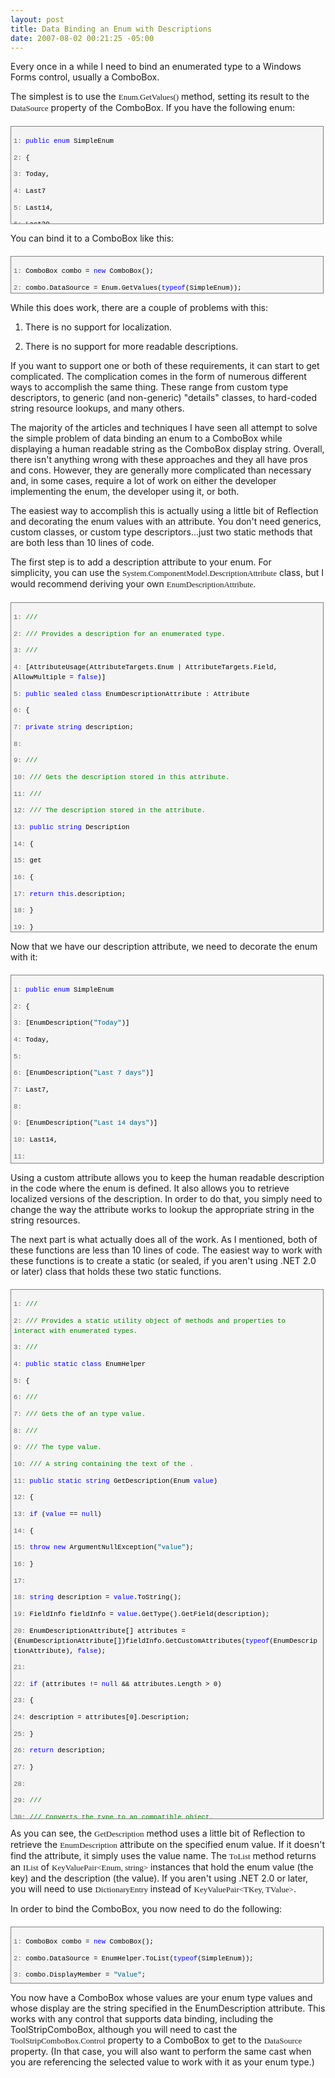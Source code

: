 ```yaml
---
layout: post
title: Data Binding an Enum with Descriptions
date: 2007-08-02 00:21:25 -05:00
---
```


Every once in a while I need to bind an enumerated type to a Windows Forms control, usually a ComboBox. 

The simplest is to use the <font face="Consolas" size="2">Enum.GetValues()</font> method, setting its result to the <font face="Consolas" size="2">DataSource</font> property of the ComboBox. If you have the following enum:
 <div style="border-right: gray 1px solid; padding-right: 4px; border-top: gray 1px solid; padding-left: 4px; font-size: 8pt; padding-bottom: 4px; margin: 20px 0px 10px; overflow: auto; border-left: gray 1px solid; width: 97.5%; cursor: text; max-height: 200px; line-height: 12pt; padding-top: 4px; border-bottom: gray 1px solid; font-family: consolas, 'Courier New', courier, monospace; height: 147px; background-color: #f4f4f4"> <div style="padding-right: 0px; padding-left: 0px; font-size: 8pt; padding-bottom: 0px; overflow: visible; width: 100%; color: black; border-top-style: none; line-height: 12pt; padding-top: 0px; font-family: consolas, 'Courier New', courier, monospace; border-right-style: none; border-left-style: none; background-color: #f4f4f4; border-bottom-style: none">

<span style="color: #606060">   1:</span> <span style="color: #0000ff">public</span> <span style="color: #0000ff">enum</span> SimpleEnum

<span style="color: #606060">   2:</span> {

<span style="color: #606060">   3:</span>    Today,

<span style="color: #606060">   4:</span>    Last7

<span style="color: #606060">   5:</span>    Last14,

<span style="color: #606060">   6:</span>    Last30,

<span style="color: #606060">   7:</span>    All

<span style="color: #606060">   8:</span> }
</div></div>


You can bind it to a ComboBox like this:

<div style="border-right: gray 1px solid; padding-right: 4px; border-top: gray 1px solid; padding-left: 4px; font-size: 8pt; padding-bottom: 4px; margin: 20px 0px 10px; overflow: auto; border-left: gray 1px solid; width: 97.5%; cursor: text; max-height: 200px; line-height: 12pt; padding-top: 4px; border-bottom: gray 1px solid; font-family: consolas, 'Courier New', courier, monospace; height: 50px; background-color: #f4f4f4">
<div style="padding-right: 0px; padding-left: 0px; font-size: 8pt; padding-bottom: 0px; overflow: visible; width: 100%; color: black; border-top-style: none; line-height: 12pt; padding-top: 0px; font-family: consolas, 'Courier New', courier, monospace; border-right-style: none; border-left-style: none; background-color: #f4f4f4; border-bottom-style: none">

<span style="color: #606060">   1:</span> ComboBox combo = <span style="color: #0000ff">new</span> ComboBox();

<span style="color: #606060">   2:</span> combo.DataSource = Enum.GetValues(<span style="color: #0000ff">typeof</span>(SimpleEnum));
</div></div>


While this does work, there are a couple of problems with this:

1.  There is no support for localization. 

2.  There is no support for more readable descriptions.


If you want to support one or both of these requirements, it can start to get complicated. The complication comes in the form of numerous different ways to accomplish the same thing. These range from custom type descriptors, to generic (and non-generic) "details" classes, to hard-coded string resource lookups, and many others.

The majority of the articles and techniques I have seen all attempt to solve the simple problem of data binding an enum to a ComboBox while displaying a human readable string as the ComboBox display string. Overall, there isn't anything wrong with these approaches and they all have pros and cons. However, they are generally more complicated than necessary and, in some cases, require a lot of work on either the developer implementing the enum, the developer using it, or both.

The easiest way to accomplish this is actually using a little bit of Reflection and decorating the enum values with an attribute. You don't need generics, custom classes, or custom type descriptors...just two static methods that are both less than 10 lines of code.

The first step is to add a description attribute to your enum. For simplicity, you can use the <font face="Consolas" size="2">System.ComponentModel.DescriptionAttribute</font> class, but I would recommend deriving your own <font face="Consolas" size="2">EnumDescriptionAttribute</font>.

<div style="border-right: gray 1px solid; padding-right: 4px; border-top: gray 1px solid; padding-left: 4px; font-size: 8pt; padding-bottom: 4px; margin: 20px 0px 10px; overflow: auto; border-left: gray 1px solid; width: 97.5%; cursor: text; max-height: 600px; line-height: 12pt; padding-top: 4px; border-bottom: gray 1px solid; font-family: consolas, 'Courier New', courier, monospace; height: 518px; background-color: #f4f4f4">
<div style="padding-right: 0px; padding-left: 0px; font-size: 8pt; padding-bottom: 0px; overflow: visible; width: 100%; color: black; border-top-style: none; line-height: 12pt; padding-top: 0px; font-family: consolas, 'Courier New', courier, monospace; border-right-style: none; border-left-style: none; background-color: #f4f4f4; border-bottom-style: none">

<span style="color: #606060">   1:</span> <span style="color: #008000">/// <summary></span>

<span style="color: #606060">   2:</span> <span style="color: #008000">/// Provides a description for an enumerated type.</span>

<span style="color: #606060">   3:</span> <span style="color: #008000">/// </summary></span>

<span style="color: #606060">   4:</span> [AttributeUsage(AttributeTargets.Enum | AttributeTargets.Field, AllowMultiple = <span style="color: #0000ff">false</span>)]

<span style="color: #606060">   5:</span> <span style="color: #0000ff">public</span> <span style="color: #0000ff">sealed</span> <span style="color: #0000ff">class</span> EnumDescriptionAttribute :  Attribute

<span style="color: #606060">   6:</span> {

<span style="color: #606060">   7:</span>     <span style="color: #0000ff">private</span> <span style="color: #0000ff">string</span> description;

<span style="color: #606060">   8:</span>  

<span style="color: #606060">   9:</span>     <span style="color: #008000">/// <summary></span>

<span style="color: #606060">  10:</span>     <span style="color: #008000">/// Gets the description stored in this attribute.</span>

<span style="color: #606060">  11:</span>     <span style="color: #008000">/// </summary></span>

<span style="color: #606060">  12:</span>     <span style="color: #008000">/// <value>The description stored in the attribute.</value></span>

<span style="color: #606060">  13:</span>     <span style="color: #0000ff">public</span> <span style="color: #0000ff">string</span> Description

<span style="color: #606060">  14:</span>     {

<span style="color: #606060">  15:</span>         get

<span style="color: #606060">  16:</span>         {

<span style="color: #606060">  17:</span>             <span style="color: #0000ff">return</span> <span style="color: #0000ff">this</span>.description;

<span style="color: #606060">  18:</span>         }

<span style="color: #606060">  19:</span>     }

<span style="color: #606060">  20:</span>  

<span style="color: #606060">  21:</span>     <span style="color: #008000">/// <summary></span>

<span style="color: #606060">  22:</span>     <span style="color: #008000">/// Initializes a new instance of the </span>

<span style="color: #606060">  23:</span>     <span style="color: #008000">/// <see cref="EnumDescriptionAttribute"/> class.</span>

<span style="color: #606060">  24:</span>     <span style="color: #008000">/// </summary></span>

<span style="color: #606060">  25:</span>     <span style="color: #008000">/// <param name="description">The description to store in this attribute.</param></span>

<span style="color: #606060">  26:</span>     <span style="color: #0000ff">public</span> EnumDescriptionAttribute(<span style="color: #0000ff">string</span> description)

<span style="color: #606060">  27:</span>         : <span style="color: #0000ff">base</span>()

<span style="color: #606060">  28:</span>     {

<span style="color: #606060">  29:</span>         <span style="color: #0000ff">this</span>.description = description;

<span style="color: #606060">  30:</span>     }

<span style="color: #606060">  31:</span> }
</div></div>


Now that we have our description attribute, we need to decorate the enum with it:

<div style="border-right: gray 1px solid; padding-right: 4px; border-top: gray 1px solid; padding-left: 4px; font-size: 8pt; padding-bottom: 4px; margin: 20px 0px 10px; overflow: auto; border-left: gray 1px solid; width: 97.5%; cursor: text; max-height: 400px; line-height: 12pt; padding-top: 4px; border-bottom: gray 1px solid; font-family: consolas, 'Courier New', courier, monospace; height: 292px; background-color: #f4f4f4">
<div style="padding-right: 0px; padding-left: 0px; font-size: 8pt; padding-bottom: 0px; overflow: visible; width: 100%; color: black; border-top-style: none; line-height: 12pt; padding-top: 0px; font-family: consolas, 'Courier New', courier, monospace; border-right-style: none; border-left-style: none; background-color: #f4f4f4; border-bottom-style: none">

<span style="color: #606060">   1:</span> <span style="color: #0000ff">public</span> <span style="color: #0000ff">enum</span> SimpleEnum

<span style="color: #606060">   2:</span> {

<span style="color: #606060">   3:</span>    [EnumDescription(<span style="color: #006080">"Today"</span>)]

<span style="color: #606060">   4:</span>    Today,

<span style="color: #606060">   5:</span>  

<span style="color: #606060">   6:</span>    [EnumDescription(<span style="color: #006080">"Last 7 days"</span>)]

<span style="color: #606060">   7:</span>    Last7,

<span style="color: #606060">   8:</span>  

<span style="color: #606060">   9:</span>    [EnumDescription(<span style="color: #006080">"Last 14 days"</span>)]

<span style="color: #606060">  10:</span>    Last14,

<span style="color: #606060">  11:</span>  

<span style="color: #606060">  12:</span>    [EnumDescription(<span style="color: #006080">"Last 30 days"</span>)]

<span style="color: #606060">  13:</span>    Last30,

<span style="color: #606060">  14:</span>  

<span style="color: #606060">  15:</span>    [EnumDescription(<span style="color: #006080">"All"</span>)]

<span style="color: #606060">  16:</span>    All

<span style="color: #606060">  17:</span> }
</div></div>


Using a custom attribute allows you to keep the human readable description in the code where the enum is defined. It also allows you to retrieve localized versions of the description. In order to do that, you simply need to change the way the attribute works to lookup the appropriate string in the string resources.

The next part is what actually does all of the work. As I mentioned, both of these functions are less than 10 lines of code. The easiest way to work with these functions is to create a static (or sealed, if you aren't using .NET 2.0 or later) class that holds these two static functions.

<div style="border-right: gray 1px solid; padding-right: 4px; border-top: gray 1px solid; padding-left: 4px; font-size: 8pt; padding-bottom: 4px; margin: 20px 0px 10px; overflow: auto; border-left: gray 1px solid; width: 97.5%; cursor: text; max-height: 1000px; line-height: 12pt; padding-top: 4px; border-bottom: gray 1px solid; font-family: consolas, 'Courier New', courier, monospace; height: 838px; background-color: #f4f4f4">
<div style="padding-right: 0px; padding-left: 0px; font-size: 8pt; padding-bottom: 0px; overflow: visible; width: 100%; color: black; border-top-style: none; line-height: 12pt; padding-top: 0px; font-family: consolas, 'Courier New', courier, monospace; border-right-style: none; border-left-style: none; background-color: #f4f4f4; border-bottom-style: none">

<span style="color: #606060">   1:</span> <span style="color: #008000">/// <summary></span>

<span style="color: #606060">   2:</span> <span style="color: #008000">/// Provides a static utility object of methods and properties to interact with enumerated types. </span>

<span style="color: #606060">   3:</span> <span style="color: #008000">/// </summary></span>

<span style="color: #606060">   4:</span> <span style="color: #0000ff">public</span> <span style="color: #0000ff">static</span> <span style="color: #0000ff">class</span> EnumHelper

<span style="color: #606060">   5:</span> {

<span style="color: #606060">   6:</span>    <span style="color: #008000">/// <summary></span>

<span style="color: #606060">   7:</span>    <span style="color: #008000">/// Gets the <see cref="DescriptionAttribute"/> of an <see cref="Enum"/> type value.</span>

<span style="color: #606060">   8:</span>    <span style="color: #008000">/// </summary></span>

<span style="color: #606060">   9:</span>    <span style="color: #008000">/// <param name="value">The <see cref="Enum"/> type value.</param></span>

<span style="color: #606060">  10:</span>    <span style="color: #008000">/// <returns>A string containing the text of the <see cref="DescriptionAttribute"/>.</returns></span>

<span style="color: #606060">  11:</span>    <span style="color: #0000ff">public</span> <span style="color: #0000ff">static</span> <span style="color: #0000ff">string</span> GetDescription(Enum <span style="color: #0000ff">value</span>)

<span style="color: #606060">  12:</span>    {

<span style="color: #606060">  13:</span>       <span style="color: #0000ff">if</span> (<span style="color: #0000ff">value</span> == <span style="color: #0000ff">null</span>)

<span style="color: #606060">  14:</span>       {

<span style="color: #606060">  15:</span>          <span style="color: #0000ff">throw</span> <span style="color: #0000ff">new</span> ArgumentNullException(<span style="color: #006080">"value"</span>);

<span style="color: #606060">  16:</span>       }

<span style="color: #606060">  17:</span>  

<span style="color: #606060">  18:</span>       <span style="color: #0000ff">string</span> description = <span style="color: #0000ff">value</span>.ToString();

<span style="color: #606060">  19:</span>       FieldInfo fieldInfo = <span style="color: #0000ff">value</span>.GetType().GetField(description);

<span style="color: #606060">  20:</span>       EnumDescriptionAttribute[] attributes = (EnumDescriptionAttribute[])fieldInfo.GetCustomAttributes(<span style="color: #0000ff">typeof</span>(EnumDescriptionAttribute), <span style="color: #0000ff">false</span>);

<span style="color: #606060">  21:</span>  

<span style="color: #606060">  22:</span>       <span style="color: #0000ff">if</span> (attributes != <span style="color: #0000ff">null</span> && attributes.Length > 0)

<span style="color: #606060">  23:</span>       {

<span style="color: #606060">  24:</span>          description = attributes[0].Description;

<span style="color: #606060">  25:</span>       }

<span style="color: #606060">  26:</span>       <span style="color: #0000ff">return</span> description;

<span style="color: #606060">  27:</span>    }

<span style="color: #606060">  28:</span>  

<span style="color: #606060">  29:</span>    <span style="color: #008000">/// <summary></span>

<span style="color: #606060">  30:</span>    <span style="color: #008000">/// Converts the <see cref="Enum"/> type to an <see cref="IList"/> compatible object.</span>

<span style="color: #606060">  31:</span>    <span style="color: #008000">/// </summary></span>

<span style="color: #606060">  32:</span>    <span style="color: #008000">/// <param name="type">The <see cref="Enum"/> type.</param></span>

<span style="color: #606060">  33:</span>    <span style="color: #008000">/// <returns>An <see cref="IList"/> containing the enumerated type value and description.</returns></span>

<span style="color: #606060">  34:</span>    <span style="color: #0000ff">public</span> <span style="color: #0000ff">static</span> IList ToList(Type type)

<span style="color: #606060">  35:</span>    {

<span style="color: #606060">  36:</span>       <span style="color: #0000ff">if</span> (type == <span style="color: #0000ff">null</span>)

<span style="color: #606060">  37:</span>       {

<span style="color: #606060">  38:</span>          <span style="color: #0000ff">throw</span> <span style="color: #0000ff">new</span> ArgumentNullException(<span style="color: #006080">"type"</span>);

<span style="color: #606060">  39:</span>       }

<span style="color: #606060">  40:</span>  

<span style="color: #606060">  41:</span>       ArrayList list = <span style="color: #0000ff">new</span> ArrayList();

<span style="color: #606060">  42:</span>       Array enumValues = Enum.GetValues(type);

<span style="color: #606060">  43:</span>  

<span style="color: #606060">  44:</span>       <span style="color: #0000ff">foreach</span> (Enum <span style="color: #0000ff">value</span> <span style="color: #0000ff">in</span> enumValues)

<span style="color: #606060">  45:</span>       {

<span style="color: #606060">  46:</span>          list.Add(<span style="color: #0000ff">new</span> KeyValuePair<Enum, <span style="color: #0000ff">string</span>>(<span style="color: #0000ff">value</span>, GetDescription(<span style="color: #0000ff">value</span>)));

<span style="color: #606060">  47:</span>       }

<span style="color: #606060">  48:</span>  

<span style="color: #606060">  49:</span>       <span style="color: #0000ff">return</span> list;

<span style="color: #606060">  50:</span>    } 

<span style="color: #606060">  51:</span> }
</div></div>


As you can see, the <font face="Consolas" size="2">GetDescription</font> method uses a little bit of Reflection to retrieve the <font face="Consolas" size="2">EnumDescription</font> attribute on the specified enum value. If it doesn't find the attribute, it simply uses the value name. The <font face="Consolas" size="2">ToList</font> method returns an <font face="Consolas" size="2">IList</font> of <font face="Consolas" size="2">KeyValuePair<Enum, string></font> instances that hold the enum value (the key) and the description (the value). If you aren't using .NET 2.0 or later, you will need to use <font face="Consolas" size="2">DictionaryEntry</font> instead of <font face="Consolas" size="2">KeyValuePair<TKey, TValue></font>.

In order to bind the ComboBox, you now need to do the following:

<div style="border-right: gray 1px solid; padding-right: 4px; border-top: gray 1px solid; padding-left: 4px; font-size: 8pt; padding-bottom: 4px; margin: 20px 0px 10px; overflow: auto; border-left: gray 1px solid; width: 97.5%; cursor: text; max-height: 200px; line-height: 12pt; padding-top: 4px; border-bottom: gray 1px solid; font-family: consolas, 'Courier New', courier, monospace; height: 81px; background-color: #f4f4f4">
<div style="padding-right: 0px; padding-left: 0px; font-size: 8pt; padding-bottom: 0px; overflow: visible; width: 100%; color: black; border-top-style: none; line-height: 12pt; padding-top: 0px; font-family: consolas, 'Courier New', courier, monospace; border-right-style: none; border-left-style: none; background-color: #f4f4f4; border-bottom-style: none">

<span style="color: #606060">   1:</span> ComboBox combo = <span style="color: #0000ff">new</span> ComboBox();

<span style="color: #606060">   2:</span> combo.DataSource = EnumHelper.ToList(<span style="color: #0000ff">typeof</span>(SimpleEnum));

<span style="color: #606060">   3:</span> combo.DisplayMember = <span style="color: #006080">"Value"</span>;

<span style="color: #606060">   4:</span> combo.ValueMember = <span style="color: #006080">"Key"</span>;
</div></div>


You now have a ComboBox whose values are your enum type values and whose display are the string specified in the EnumDescription attribute. This works with any control that supports data binding, including the ToolStripComboBox, although you will need to cast the <font face="Consolas" size="2">ToolStripComboBox.Control</font> property to a ComboBox to get to the <font face="Consolas" size="2">DataSource</font> property. (In that case, you will also want to perform the same cast when  you are referencing the selected value to work with it as your enum type.)
